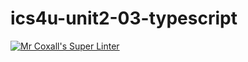 # ics4u-unit2-03-typescript

[![Mr Coxall's Super Linter](https://github.com/lily-liu-17/ics4u-unit2-03-typescript/workflows/Mr%20Coxall's%20Super%20Linter/badge.svg)](https://github.com/lily-liu-17/ics4u-unit2-03-typescript/actions/)
